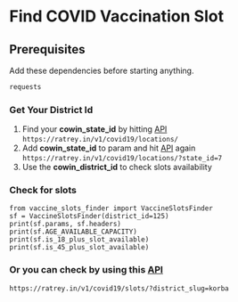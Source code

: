 # Find COVID Vaccination Slot

## Prerequisites

Add these dependencies before starting anything.

```groovy
requests
```

### Get Your District Id

1. Find your **cowin_state_id** by
   hitting [API](https://ratrey.in/v1/covid19/locations/) <br /> ``https://ratrey.in/v1/covid19/locations/``
2. Add **cowin_state_id** to param and hit [API](https://ratrey.in/v1/covid19/locations/)
   again <br /> ``https://ratrey.in/v1/covid19/locations/?state_id=7``
3. Use the **cowin_district_id** to check slots availability

### Check for slots

```
from vaccine_slots_finder import VaccineSlotsFinder
sf = VaccineSlotsFinder(district_id=125)
print(sf.params, sf.headers)
print(sf.AGE_AVAILABLE_CAPACITY)
print(sf.is_18_plus_slot_available)
print(sf.is_45_plus_slot_available)

```

### Or you can check by using this [API](https://ratrey.in/v1/covid19/slots/?district_slug=korba)

`https://ratrey.in/v1/covid19/slots/?district_slug=korba`


